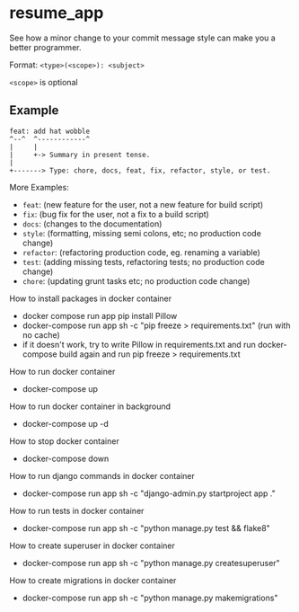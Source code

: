 # resume_app


See how a minor change to your commit message style can make you a better programmer.

Format: `<type>(<scope>): <subject>`

`<scope>` is optional

## Example

```
feat: add hat wobble
^--^  ^------------^
|     |
|     +-> Summary in present tense.
|
+-------> Type: chore, docs, feat, fix, refactor, style, or test.
```

More Examples:

- `feat`: (new feature for the user, not a new feature for build script)
- `fix`: (bug fix for the user, not a fix to a build script)
- `docs`: (changes to the documentation)
- `style`: (formatting, missing semi colons, etc; no production code change)
- `refactor`: (refactoring production code, eg. renaming a variable)
- `test`: (adding missing tests, refactoring tests; no production code change)
- `chore`: (updating grunt tasks etc; no production code change)


How to install packages in docker container
- docker compose run app pip install Pillow 
- docker-compose run app sh -c "pip freeze > requirements.txt" (run with no cache)
- if it doesn't work, try to write Pillow in requirements.txt and run docker-compose build again and run pip freeze > requirements.txt

How to run docker container
- docker-compose up

How to run docker container in background
- docker-compose up -d

How to stop docker container
- docker-compose down

How to run django commands in docker container
- docker-compose run app sh -c "django-admin.py startproject app ."

How to run tests in docker container
- docker-compose run app sh -c "python manage.py test && flake8"

How to create superuser in docker container
- docker-compose run app sh -c "python manage.py createsuperuser"

How to create migrations in docker container
- docker-compose run app sh -c "python manage.py makemigrations"
